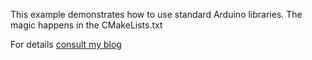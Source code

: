 
This example demonstrates how to use standard Arduino libraries. 
The magic happens in the CMakeLists.txt

For details [consult my blog](https://www.pschatzmann.ch/home/2021/02/10/using-arduino-libraries-on-the-pico/)
